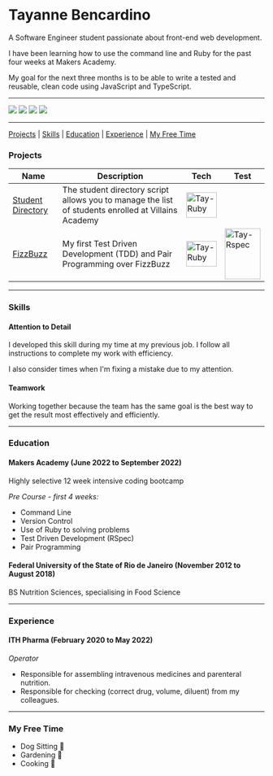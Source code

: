 # Tayanne Bencardino

A Software Engineer student passionate about front-end web development. 

I have been learning how to use the command line and Ruby for the past four weeks at Makers Academy. 

My goal for the next three months is to be able to write a tested and reusable, clean code using JavaScript and TypeScript.
****

<div>
  <a href="https://medium.com/@tayannebencardino" target="_blank"><img src="https://img.shields.io/badge/Medium-12100E?style=for-the-badge&logo=medium&logoColor=white" target="_blank"></a>
 	<a href="https://www.linkedin.com/in/tayannebencardino/" target="_blank"><img src="https://img.shields.io/badge/LinkedIn-0077B5?style=for-the-badge&logo=linkedin&logoColor=white" target="_blank"></a>
  <a href="https://www.codewars.com/users/taybenca" target="_blank"><img src="https://img.shields.io/badge/Codewars-B1361E?style=for-the-badge&logo=Codewars&logoColor=white" target="_blank"></a>
 	<a href="https://github.com/taybenca" target="_blank"><img src="https://img.shields.io/badge/GitHub-100000?style=for-the-badge&logo=github&logoColor=white"></a>
</div>

***

[Projects](#projects) | [Skills](#skills) | [Education](#education) | [Experience](#experience) | [My Free Time](#my_free_time)


### <a name="projects">Projects</a>
Name | Description | Tech | Test
--- | --- | --- | ---
[Student Directory][1] | The student directory script allows you to manage the list of students enrolled at Villains Academy| <img align="center" alt="Tay-Ruby" height="50" width="60" src="https://cdn.jsdelivr.net/gh/devicons/devicon/icons/ruby/ruby-original-wordmark.svg">
[FizzBuzz][2] | My first Test Driven Development (TDD) and Pair Programming over FizzBuzz| <img align="center" alt="Tay-Ruby" height="50" width="60" src="https://cdn.jsdelivr.net/gh/devicons/devicon/icons/ruby/ruby-original-wordmark.svg"> | <img align="center" alt="Tay-Rspec" height="100" width="70" src="https://cdn.jsdelivr.net/gh/devicons/devicon/icons/rspec/rspec-original-wordmark.svg" />
          

***

### <a name="skills">Skills</a>
#### Attention to Detail

I developed this skill during my time at my previous job. I follow all instructions to complete my work with efficiency.

I also consider times when I'm fixing a mistake due to my attention.

#### Teamwork
Working together because the team has the same goal is the best way to get the result most effectively and efficiently.

***

### <a name="education">Education</a>

#### Makers Academy (June 2022 to September 2022)
Highly selective 12 week intensive coding bootcamp

*Pre Course - first 4 weeks:*
- Command Line
- Version Control
- Use of Ruby to solving problems
- Test Driven Development (RSpec)
- Pair Programming

#### Federal University of the State of Rio de Janeiro (November 2012 to August 2018)
BS Nutrition Sciences, specialising in Food Science

***

### <a name="experience">Experience</a>

#### ITH Pharma (February 2020 to May 2022)
*Operator*

- Responsible for assembling intravenous medicines and parenteral nutrition.
- Responsible for checking (correct drug, volume, diluent) from my colleagues.


***

### <a name="my_free_time">My Free Time</a>

- Dog Sitting 🐶
- Gardening 🌱
- Cooking 🥣

[1]: https://github.com/taybenca/student-directory
[2]: https://github.com/taybenca/fizzbuzz

